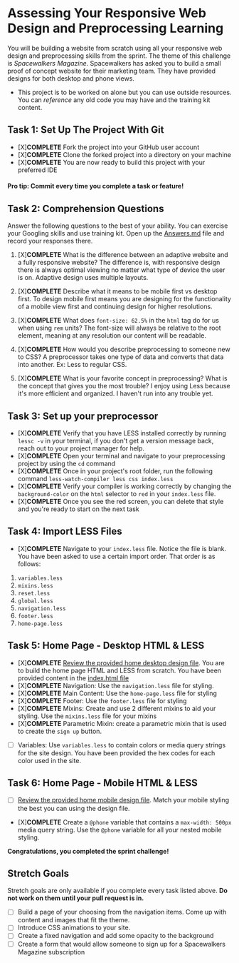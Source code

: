 # Assessing Your Responsive Web Design and Preprocessing Learning

You will be building a website from scratch using all your responsive web design and preprocessing skills from the sprint. The theme of this challenge is _Spacewalkers Magazine_. Spacewalkers has asked you to build a small proof of concept website for their marketing team. They have provided designs for both desktop and phone views.

- This project is to be worked on alone but you can use outside resources. You can _reference_ any old code you may have and the training kit content.

## Task 1: Set Up The Project With Git

- [X]**COMPLETE** Fork the project into your GitHub user account
- [X]**COMPLETE** Clone the forked project into a directory on your machine
- [X]**COMPLETE** You are now ready to build this project with your preferred IDE

#### Pro tip: Commit every time you complete a task or feature!

## Task 2: Comprehension Questions

Answer the following questions to the best of your ability. You can exercise your Googling skills and use training kit. Open up the [Answers.md](Answers.md) file and record your responses there.

1. [X]**COMPLETE** What is the difference between an adaptive website and a fully responsive website? The difference is, with responsive design there is always optimal viewing no matter what type of device the user is on. Adaptive design uses multiple layouts.

2. [X]**COMPLETE** Describe what it means to be mobile first vs desktop first. To design mobile first means you are designing for the functionality of a mobile view first and continuing design for higher resolutions.

3. [X]**COMPLETE** What does `font-size: 62.5%` in the `html` tag do for us when using `rem` units? The font-size will always be relative to the root element, meaning at any resolution our content will be readable.

4. [X]**COMPLETE** How would you describe preprocessing to someone new to CSS? A preprocessor takes one type of data and converts that data into another. Ex: Less to regular CSS.

5. [X]**COMPLETE** What is your favorite concept in preprocessing? What is the concept that gives you the most trouble? I enjoy using Less because it's more efficient and organized. I haven't run into any trouble yet.

## Task 3: Set up your preprocessor

- [X]**COMPLETE** Verify that you have LESS installed correctly by running `lessc -v` in your terminal, if you don't get a version message back, reach out to your project manager for help.
- [X]**COMPLETE** Open your terminal and navigate to your preprocessing project by using the `cd` command
- [X]**COMPLETE** Once in your project's root folder, run the following command `less-watch-compiler less css index.less`
- [X]**COMPLETE** Verify your compiler is working correctly by changing the `background-color` on the `html` selector to `red` in your `index.less` file.
- [X]**COMPLETE** Once you see the red screen, you can delete that style and you're ready to start on the next task

## Task 4: Import LESS Files

- [X]**COMPLETE** Navigate to your `index.less` file. Notice the file is blank. You have been asked to use a certain import order. That order is as follows:

1. `variables.less`
2. `mixins.less`
3. `reset.less`
4. `global.less`
5. `navigation.less`
6. `footer.less`
7. `home-page.less`

## Task 5: Home Page - Desktop HTML & LESS

- [X]**COMPLETE** [Review the provided home desktop design file](design-files/home-desktop.png). You are to build the home page HTML and LESS from scratch. You have been provided content in the [index.html file](index.html)
- [X]**COMPLETE** Navigation: Use the `navigation.less` file for styling.
- [X]**COMPLETE** Main Content: Use the `home-page.less` file for styling
- [X]**COMPLETE** Footer: Use the `footer.less` file for styling
- [X]**COMPLETE** Mixins: Create and use 2 different mixins to aid your styling. Use the `mixins.less` file for your mixins
- [X]**COMPLETE** Parametric Mixin: create a parametric mixin that is used to create the `sign up` button.
- [ ] Variables: Use `variables.less` to contain colors or media query strings for the site design. You have been provided the hex codes for each color used in the site.

## Task 6: Home Page - Mobile HTML & LESS

- [ ] [Review the provided home mobile design file](design-files/home-mobile.png). Match your mobile styling the best you can using the design file.
- [X]**COMPLETE** Create a `@phone` variable that contains a `max-width: 500px` media query string. Use the `@phone` variable for all your nested mobile styling.

**Congratulations, you completed the sprint challenge!**

## Stretch Goals

Stretch goals are only available if you complete every task listed above. **Do not work on them until your pull request is in.**

- [ ] Build a page of your choosing from the navigation items. Come up with content and images that fit the theme.
- [ ] Introduce CSS animations to your site.
- [ ] Create a fixed navigation and add some opacity to the background
- [ ] Create a form that would allow someone to sign up for a Spacewalkers Magazine subscription
